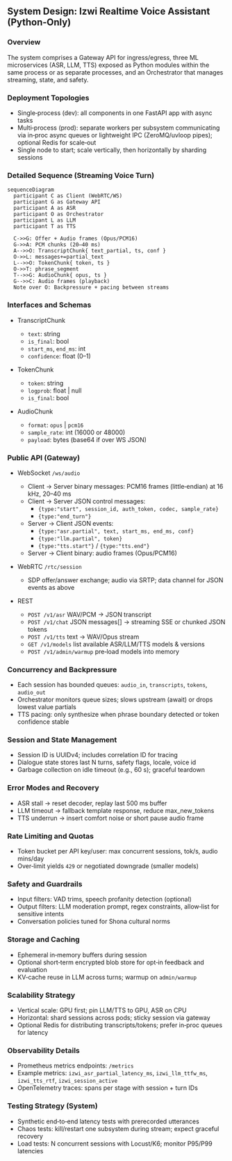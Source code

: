 ## System Design: Izwi Realtime Voice Assistant (Python‑Only)

### Overview

The system comprises a Gateway API for ingress/egress, three ML microservices (ASR, LLM, TTS) exposed as Python modules within the same process or as separate processes, and an Orchestrator that manages streaming, state, and safety.

### Deployment Topologies

- Single‑process (dev): all components in one FastAPI app with async tasks
- Multi‑process (prod): separate workers per subsystem communicating via in‑proc async queues or lightweight IPC (ZeroMQ/uvloop pipes); optional Redis for scale‑out
- Single node to start; scale vertically, then horizontally by sharding sessions

### Detailed Sequence (Streaming Voice Turn)

```mermaid
sequenceDiagram
  participant C as Client (WebRTC/WS)
  participant G as Gateway API
  participant A as ASR
  participant O as Orchestrator
  participant L as LLM
  participant T as TTS

  C->>G: Offer + Audio frames (Opus/PCM16)
  G->>A: PCM chunks (20–40 ms)
  A-->>O: TranscriptChunk{ text_partial, ts, conf }
  O->>L: messages+=partial_text
  L-->>O: TokenChunk{ token, ts }
  O->>T: phrase_segment
  T-->>G: AudioChunk{ opus, ts }
  G-->>C: Audio frames (playback)
  Note over O: Backpressure + pacing between streams
```

### Interfaces and Schemas

- TranscriptChunk
  - `text`: string
  - `is_final`: bool
  - `start_ms`, `end_ms`: int
  - `confidence`: float (0–1)

- TokenChunk
  - `token`: string
  - `logprob`: float | null
  - `is_final`: bool

- AudioChunk
  - `format`: `opus` | `pcm16`
  - `sample_rate`: int (16000 or 48000)
  - `payload`: bytes (base64 if over WS JSON)

### Public API (Gateway)

- WebSocket `/ws/audio`
  - Client → Server binary messages: PCM16 frames (little‑endian) at 16 kHz, 20–40 ms
  - Client → Server JSON control messages:
    - `{type:"start", session_id, auth_token, codec, sample_rate}`
    - `{type:"end_turn"}`
  - Server → Client JSON events:
    - `{type:"asr.partial", text, start_ms, end_ms, conf}`
    - `{type:"llm.partial", token}`
    - `{type:"tts.start"}` / `{type:"tts.end"}`
  - Server → Client binary: audio frames (Opus/PCM16)

- WebRTC `/rtc/session`
  - SDP offer/answer exchange; audio via SRTP; data channel for JSON events as above

- REST
  - `POST /v1/asr` WAV/PCM → JSON transcript
  - `POST /v1/chat` JSON messages[] → streaming SSE or chunked JSON tokens
  - `POST /v1/tts` text → WAV/Opus stream
  - `GET /v1/models` list available ASR/LLM/TTS models & versions
  - `POST /v1/admin/warmup` pre‑load models into memory

### Concurrency and Backpressure

- Each session has bounded queues: `audio_in`, `transcripts`, `tokens`, `audio_out`
- Orchestrator monitors queue sizes; slows upstream (await) or drops lowest value partials
- TTS pacing: only synthesize when phrase boundary detected or token confidence stable

### Session and State Management

- Session ID is UUIDv4; includes correlation ID for tracing
- Dialogue state stores last N turns, safety flags, locale, voice id
- Garbage collection on idle timeout (e.g., 60 s); graceful teardown

### Error Modes and Recovery

- ASR stall → reset decoder, replay last 500 ms buffer
- LLM timeout → fallback template response, reduce max_new_tokens
- TTS underrun → insert comfort noise or short pause audio frame

### Rate Limiting and Quotas

- Token bucket per API key/user: max concurrent sessions, tok/s, audio mins/day
- Over‑limit yields `429` or negotiated downgrade (smaller models)

### Safety and Guardrails

- Input filters: VAD trims, speech profanity detection (optional)
- Output filters: LLM moderation prompt, regex constraints, allow‑list for sensitive intents
- Conversation policies tuned for Shona cultural norms

### Storage and Caching

- Ephemeral in‑memory buffers during session
- Optional short‑term encrypted blob store for opt‑in feedback and evaluation
- KV‑cache reuse in LLM across turns; warmup on `admin/warmup`

### Scalability Strategy

- Vertical scale: GPU first; pin LLM/TTS to GPU, ASR on CPU
- Horizontal: shard sessions across pods; sticky session via gateway
- Optional Redis for distributing transcripts/tokens; prefer in‑proc queues for latency

### Observability Details

- Prometheus metrics endpoints: `/metrics`
- Example metrics: `izwi_asr_partial_latency_ms`, `izwi_llm_ttfw_ms`, `izwi_tts_rtf`, `izwi_session_active`
- OpenTelemetry traces: spans per stage with session + turn IDs

### Testing Strategy (System)

- Synthetic end‑to‑end latency tests with prerecorded utterances
- Chaos tests: kill/restart one subsystem during stream; expect graceful recovery
- Load tests: N concurrent sessions with Locust/K6; monitor P95/P99 latencies



